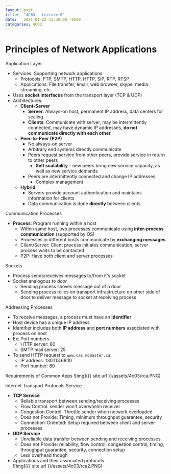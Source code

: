 ```yaml
---
layout: post
title:  "4C03 - Lecture 6"
date:   2021-01-22 13:30:00 -0500
categories: 4C03
---
```


Principles of Network Applications
===

Application Layer
- Services: Supporting network applications
    - Protocols: FTP, SMTP, HTTP, HTTP, SIP, RTP, RTSP
    - Applications: File transfer, email, web browser, skype, media streaming, etc.
- Uses **socket interfaces** from the transport layer (TCP & UDP)
- Architectures: 
    - **Client-Server**
        - **Server**: Always-on host, permanent IP address, data centers for scaling
        - **Clients**: Communicate with server, may be intermittently connected, may have dynamic IP addresses, **do not communicate directly with each other**
    - **Peer-to-Peer (P2P)**
        - No always-on server
        - Arbitrary end systems directly communicate
        - Peers request service from other peers, provide service in return to other peers
            - **Self scalability** -  new peers bring new service capacity, as well as new service demands
        - Peers are intermittently connected and change IP addresses
            - Complex management
    - **Hybrid**   
        - Servers provide account authentication and maintains information for clients
        - Data communication is done **directly** between clients

Communication Processes
- **Process**: Program running within a host
    - Within same host, two processes communicate using **inter-process communication** (supported by OS)
    - Processes in different hosts communicate by **exchanging messages**
    - Client/Server: Client process initiates communication, server process waits to be contacted
    - P2P: Have both client and server processes

Sockets
- Process sends/receives messages to/from it's socket
- Socket analogous to *door*
    - Sending process shoves message out of a door
    - Sending process relies on transport infrastructure on other side of door to deliver message to socket at receiving process

Addressing Processes
- To receive messages, a process must have an **identifier**
- Host device has a unique IP address
- Identifier includes both **IP address** and **port numbers** associated with process on host
- Ex: Port numbers
    - HTTP server: 80
    - SMTP mail server: 25
- To send HTTP request to `www.cas.mcmaster.ca`:
    - IP address: 130.113.68.10
    - Port number: 80

Requirements of Common Apps
    ![img]({{ site.url }}/assets/4c03/rca.PNG)

Internet Transport Protocols Service
- **TCP Service**
    - Reliable transport between sending/receiving processes
    - Flow Control: sender won't overwhelm receiver
    - Congestion Control: Throttle sender when network overloaded
    - Does not Provide: Timing, minimum throughput guarantee, security
    - Connection-Oriented: Setup required between client and server processes
- **UDP Service**
    - Unreliable data transfer between sending and receiving processes
    - Does not Provide: reliability, flow control, congestion control, timing, throughput guarantee, security, connection setup
    - Less overhead though
- Applications and their associated protocols  
    ![img]({{ site.url }}/assets/4c03/rca2.PNG)

